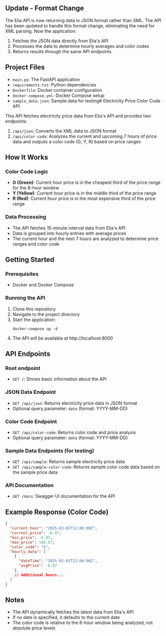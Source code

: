 ## Update - Format Change

The Elia API is now returning data in JSON format rather than XML. The API has been updated to handle this format change, eliminating the need for XML parsing. Now the application:

1. Fetches the JSON data directly from Elia's API
2. Processes the data to determine hourly averages and color codes
3. Returns results through the same API endpoints

## Project Files

- `main.py`: The FastAPI application
- `requirements.txt`: Python dependencies
- `Dockerfile`: Docker container configuration
- `docker-compose.yml`: Docker Compose setup
- `sample_data.json`: Sample data for testing# Electricity Price Color Code API

This API fetches electricity price data from Elia's API and provides two endpoints:
1. `/api/json`: Converts the XML data to JSON format
2. `/api/color-code`: Analyzes the current and upcoming 7 hours of price data and outputs a color code (G, Y, R) based on price ranges

## How It Works

### Color Code Logic
- **G (Green)**: Current hour price is in the cheapest third of the price range for the 8-hour window
- **Y (Yellow)**: Current hour price is in the middle third of the price range
- **R (Red)**: Current hour price is in the most expensive third of the price range

### Data Processing
- The API fetches 15-minute interval data from Elia's API
- Data is grouped into hourly entries with average prices
- The current hour and the next 7 hours are analyzed to determine price ranges and color code

## Getting Started

### Prerequisites
- Docker and Docker Compose

### Running the API

1. Clone this repository
2. Navigate to the project directory
3. Start the application:
   ```
   docker-compose up -d
   ```
4. The API will be available at http://localhost:8000

## API Endpoints

### Root endpoint
- `GET /`: Shows basic information about the API

### JSON Data Endpoint
- `GET /api/json`: Returns electricity price data in JSON format
- Optional query parameter: `date` (format: YYYY-MM-DD)

### Color Code Endpoint
- `GET /api/color-code`: Returns color code and price analysis
- Optional query parameter: `date` (format: YYYY-MM-DD)

### Sample Data Endpoints (for testing)
- `GET /api/sample`: Returns sample electricity price data
- `GET /api/sample-color-code`: Returns sample color code data based on the sample price data

### API Documentation
- `GET /docs`: Swagger UI documentation for the API

## Example Response (Color Code)

```json
{
  "current_hour": "2025-03-02T12:00:00Z",
  "current_price": -6.97,
  "min_price": -6.97,
  "max_price": 146.57,
  "color_code": "G",
  "hourly_data": [
    {
      "dateTime": "2025-03-02T12:00:00Z",
      "avgPrice": -6.97
    },
    // Additional hours...
  ]
}
```

## Notes

- The API dynamically fetches the latest data from Elia's API
- If no date is specified, it defaults to the current date
- The color code is relative to the 8-hour window being analyzed, not absolute price levels